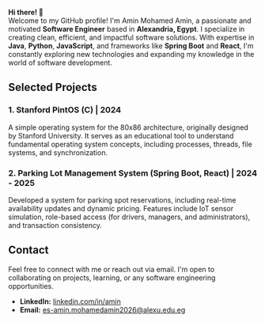 **Hi there! 👋**  
Welcome to my GitHub profile! I'm Amin Mohamed Amin, a passionate and motivated **Software Engineer** based in **Alexandria, Egypt**. I specialize in creating clean, efficient, and impactful software solutions. With expertise in **Java**, **Python**, **JavaScript**, and frameworks like **Spring Boot** and **React**, I'm constantly exploring new technologies and expanding my knowledge in the world of software development.

## Selected Projects

### 1. Stanford PintOS (C) | 2024
A simple operating system for the 80x86 architecture, originally designed by Stanford University. It serves as an educational tool to understand fundamental operating system concepts, including processes, threads, file systems, and synchronization.

### 2. Parking Lot Management System (Spring Boot, React) | 2024 - 2025
Developed a system for parking spot reservations, including real-time availability updates and dynamic pricing. Features include IoT sensor simulation, role-based access (for drivers, managers, and administrators), and transaction consistency.


## Contact
Feel free to connect with me or reach out via email. I'm open to collaborating on projects, learning, or any software engineering opportunities.

- **LinkedIn:** [linkedin.com/in/amin](https://linkedin.com/in/amin-mohamed-cse/)
- **Email:** es-amin.mohamedamin2026@alexu.edu.eg
